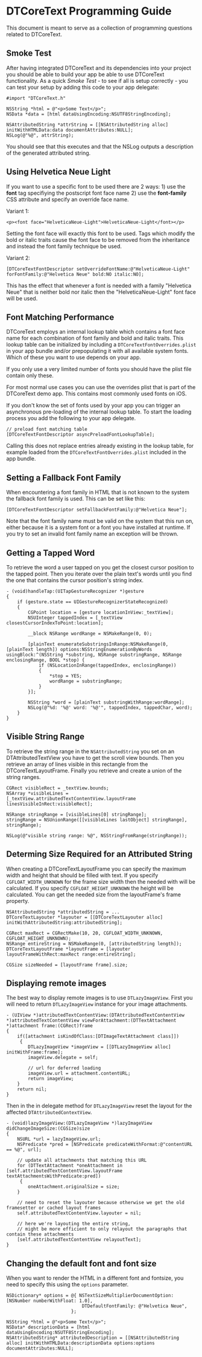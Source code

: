 DTCoreText Programming Guide
============================

This document is meant to serve as a collection of programming questions related to DTCoreText.

Smoke Test
----------

After having integrated DTCoreText and its dependencies into your project you should be able to build your app be able to use DTCoreText functionality. As a quick *Smoke Test* - to see if all is setup correctly - you can test your setup by adding this code to your app delegate:


```
#import "DTCoreText.h"

NSString *html = @"<p>Some Text</p>";
NSData *data = [html dataUsingEncoding:NSUTF8StringEncoding];

NSAttributedString *attrString = [[NSAttributedString alloc] initWithHTMLData:data documentAttributes:NULL];
NSLog(@"%@", attrString);
```

You should see that this executes and that the NSLog outputs a description of the generated attributed string.

Using Helvetica Neue Light
--------------------------

If you want to use a specific font to be used there are 2 ways: 1) use the **font** tag specifiying the postscript font face name 2) use the **font-family** CSS attribute and specify an override face name.

Variant 1:

```
<p><font face="HelveticaNeue-Light">HelveticaNeue-Light</font></p>
```

Setting the font face will exactly this font to be used. Tags which modify the bold or italic traits cause the font face to be removed from the inheritance and instead the font family technique be used.

Variant 2:

```
[DTCoreTextFontDescriptor setOverrideFontName:@"HelveticaNeue-Light" forFontFamily:@"Helvetica Neue" bold:NO italic:NO];
```

This has the effect that whenever a font is needed with a family "Helvetica Neue" that is neither bold nor italic then the "HelveticaNeue-Light" font face will be used. 


Font Matching Performance
-------------------------

DTCoreText employs an internal lookup table which contains a font face name for each combination of font family and bold and italic traits. This lookup table can be initialized by including a `DTCoreTextFontOverrides.plist` in your app bundle and/or prepopulating it with all available system fonts. Which of these you want to use depends on your app.

If you only use a very limited number of fonts you should have the plist file contain only these.

For most normal use cases you can use the overrides plist that is part of the DTCoreText demo app. This contains most commonly used fonts on iOS.

If you don't know the set of fonts used by your app you can trigger an asynchronous pre-loading of the internal lookup table. To start the loading process you add the following to your app delegate.

```
// preload font matching table
[DTCoreTextFontDescriptor asyncPreloadFontLookupTable];
```
	 
Calling this does not replace entries already existing in the lookup table, for example loaded from the `DTCoreTextFontOverrides.plist` included in the app bundle.

Setting a Fallback Font Family
------------------------------

When encountering a font family in HTML that is not known to the system the fallback font family is used. This can be set like this:

```
[DTCoreTextFontDescriptor setFallbackFontFamily:@"Helvetica Neue"];
```
	
Note that the font family name must be valid on the system that this run on, either because it is a system font or a font you have installed at runtime. If you try to set an invalid font family name an exception will be thrown.

Getting a Tapped Word
-----------------------

To retrieve the word a user tapped on you get the closest cursor position to the tapped point. Then you iterate over the plain text's words until you find the one that contains the cursor position's string index.

```
- (void)handleTap:(UITapGestureRecognizer *)gesture
{
    if (gesture.state == UIGestureRecognizerStateRecognized)
    {
        CGPoint location = [gesture locationInView:_textView];
        NSUInteger tappedIndex = [_textView closestCursorIndexToPoint:location];
    
        __block NSRange wordRange = NSMakeRange(0, 0);
    
        [plainText enumerateSubstringsInRange:NSMakeRange(0, [plainText length]) options:NSStringEnumerationByWords usingBlock:^(NSString *substring, NSRange substringRange, NSRange enclosingRange, BOOL *stop) {
            if (NSLocationInRange(tappedIndex, enclosingRange))
            {
                *stop = YES;
                wordRange = substringRange;
            }
        }];
    
        NSString *word = [plainText substringWithRange:wordRange];
        NSLog(@"%d: '%@' word: '%@'", tappedIndex, tappedChar, word);
    }
}
```
    

Visible String Range
--------------------

To retrieve the string range in the `NSAttributedString` you set on an DTAttributedTextView you have to get the scroll view bounds. Then you retrieve an array of lines visible in this rectangle from the DTCoreTextLayoutFrame. Finally you retrieve and create a union of the string ranges.

```
CGRect visibleRect = _textView.bounds;
NSArray *visibleLines = [_textView.attributedTextContentView.layoutFrame linesVisibleInRect:visibleRect];

NSRange stringRange = [visibleLines[0] stringRange];
stringRange = NSUnionRange([[visibleLines lastObject] stringRange], stringRange);

NSLog(@"visible string range: %@", NSStringFromRange(stringRange));
```

Determing Size Required for an Attributed String
------------------------------------------------

When creating a DTCoreTextLayoutFrame you can specify the maximum width and height that should be filled with text. If you specify `CGFLOAT_WIDTH_UNKNOWN` for the frame size width then the needed with will be calculated. If you specify `CGFLOAT_HEIGHT_UNKNOWN` the height will be calculated. You can get the needed size from the layoutFrame's frame property.

```
NSAttributedString *attributedString = ...
DTCoreTextLayouter *layouter = [[DTCoreTextLayouter alloc] initWithAttributedString:attributedString];

CGRect maxRect = CGRectMake(10, 20, CGFLOAT_WIDTH_UNKNOWN, CGFLOAT_HEIGHT_UNKNOWN);
NSRange entireString = NSMakeRange(0, [attributedString length]);
DTCoreTextLayoutFrame *layoutFrame = [layouter layoutFrameWithRect:maxRect range:entireString];

CGSize sizeNeeded = [layoutFrame frame].size;
```


Displaying remote images
------------------------

The best way to display remote images is to use `DTLazyImageView`. 
First you will need to return `DTLazyImageView` instance for your image attachments.

```
- (UIView *)attributedTextContentView:(DTAttributedTextContentView *)attributedTextContentView viewForAttachment:(DTTextAttachment *)attachment frame:(CGRect)frame
{
    if([attachment isKindOfClass:[DTImageTextAttachment class]])
	 {
        DTLazyImageView *imageView = [[DTLazyImageView alloc] initWithFrame:frame];
        imageView.delegate = self;

        // url for deferred loading
        imageView.url = attachment.contentURL;
        return imageView;
    }
    return nil;
}
```

Then in the in delegate method for `DTLazyImageView` reset the layout for the affected `DTAttributedContextView`.

```
- (void)lazyImageView:(DTLazyImageView *)lazyImageView didChangeImageSize:(CGSize)size 
{
    NSURL *url = lazyImageView.url;
    NSPredicate *pred = [NSPredicate predicateWithFormat:@"contentURL == %@", url];

    // update all attachments that matching this URL
    for (DTTextAttachment *oneAttachment in [self.attributedTextContentView.layoutFrame textAttachmentsWithPredicate:pred]) 
	 {
        oneAttachment.originalSize = size;
    }

    // need to reset the layouter because otherwise we get the old framesetter or cached layout frames
    self.attributedTextContentView.layouter = nil;

    // here we're layouting the entire string,
    // might be more efficient to only relayout the paragraphs that contain these attachments
    [self.attributedTextContentView relayoutText];
}
```

Changing the default font and font size
---------------------------------------
When you want to render the HTML in a different font and fontsize, you need to specify this using the `options` parameter.

```
NSDictionary* options = @{ NSTextSizeMultiplierDocumentOption: [NSNumber numberWithFloat: 1.0],
			  				DTDefaultFontFamily: @"Helvetica Neue",
			  			};

NSString *html = @"<p>Some Text</p>";
NSData* descriptionData = [html dataUsingEncoding:NSUTF8StringEncoding];
NSAttributedString* attributedDescription = [[NSAttributedString alloc] initWithHTMLData:descriptionData options:options documentAttributes:NULL];
```


